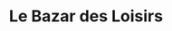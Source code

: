 ---
title: "Le Bazar des Loisirs"
url: /noirmoutier-en-lile/le-bazar-des-loisirs/
shop: extérieur
---